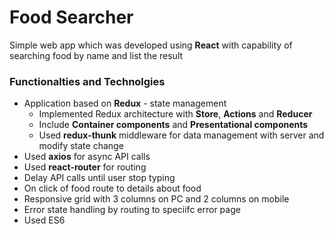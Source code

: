 # Food Searcher

Simple web app which was developed using **React** with capability of searching food by name and list the result

### Functionalties and Technolgies

* Application based on **Redux** - state management
  - Implemented Redux architecture with **Store**, **Actions** and **Reducer**
  - Include **Container components** and **Presentational components**
  - Used **redux-thunk** middleware for data management with server and modify state change
* Used **axios** for async API calls
* Used **react-router** for routing
* Delay API calls until user stop typing
* On click of food route to details about food
* Responsive grid with 3 columns on PC and 2 columns on mobile
* Error state handling by routing to speciifc error page
* Used ES6
